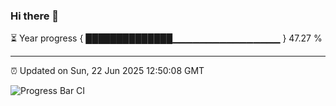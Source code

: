 ### Hi there 👋

⏳ Year progress { ██████████████▁▁▁▁▁▁▁▁▁▁▁▁▁▁▁▁ } 47.27 %

---

⏰ Updated on Sun, 22 Jun 2025 12:50:08 GMT

![Progress Bar CI](https://github.com/DhruviPatel157/GitHub-Actions-Demo/workflows/Progress%20Bar%20CI/badge.svg)
